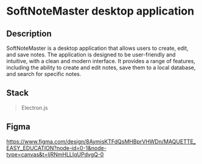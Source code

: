# SoftNoteMaster desktop application

## Description

SoftNoteMaster is a desktop application that allows users to create, edit, and save notes. The application is designed to be user-friendly and intuitive, with a clean and modern interface. It provides a range of features, including the ability to create and edit notes, save them to a local database, and search for specific notes.

## Stack

> Electron.js

## Figma

https://www.figma.com/design/8AymisKTFdQsMHBprVHWDn/MAQUETTE_EASY_EDUCATION?node-id=0-1&node-type=canvas&t=ljRNmHLLIqUPdvgQ-0
